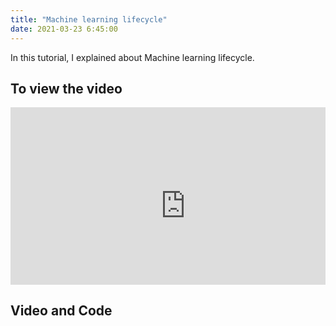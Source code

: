 ```yaml
---
title: "Machine learning lifecycle"
date: 2021-03-23 6:45:00
---
```


In this tutorial, I explained about Machine learning lifecycle. 

## To view the video

<div style="position: relative; padding-bottom: 56.25%; height: 0; overflow: hidden;">
  <iframe width="560" height="315" src="https://www.youtube.com/embed/hrH8EUf9Z3s" title="YouTube video player" frameborder="0" allow="accelerometer; autoplay; clipboard-write; encrypted-media; gyroscope; picture-in-picture" allowfullscreen></iframe>
</div>

## Video and Code

<a href="https://www.youtube.com/watch?v=hrH8EUf9Z3s&ab_channel=LearnMachineLearning"  class="btn btn-info" role="button" target="_blank"> <i class="fa fa-youtube fa-2x" aria-hidden="true"></i></a> <a href="https://speakerdeck.com/udaykondreddy/machine-learning-lifecycle"  class="btn btn-info" role="button" target="_blank"> <i class="fa fa-file-powerpoint-o fa-2x" aria-hidden="true"></i></a>
